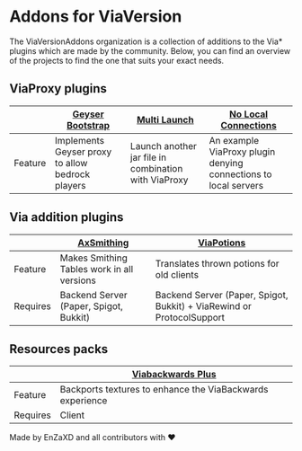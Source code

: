 # Addons for ViaVersion

The ViaVersionAddons organization is a collection of additions to the Via* plugins which are made by the community. Below, you can find an overview of the 
projects to find the one that suits your exact needs.

## ViaProxy plugins

|              | [Geyser Bootstrap](https://github.com/ViaVersionAddons/ViaProxyGeyserPlugin) | [Multi Launch](https://github.com/ViaVersionAddons/ViaProxyMultiLaunch) | [No Local Connections](https://github.com/ViaVersionAddons/NoLocalConnections) |
|--------------|------------------------------------------------------------------------------|-------------------------------------------------------------------------|--------------------------------------------------------------------------------|
| Feature      | Implements Geyser proxy to allow bedrock players                             | Launch another jar file in combination with ViaProxy                    | An example ViaProxy plugin denying connections to local servers                |

## Via addition plugins

|          | [AxSmithing](https://github.com/ViaVersionAddons/AxSmithing) | [ViaPotions](https://github.com/ViaVersionAddons/ViaPotions)        |
|----------|--------------------------------------------------------------------|-----------------------------------------------------------------------|
| Feature  | Makes Smithing Tables work in all versions                         | Translates thrown potions for old clients                             |
| Requires | Backend Server (Paper, Spigot, Bukkit)                             | Backend Server (Paper, Spigot, Bukkit) + ViaRewind or ProtocolSupport |

## Resources packs

|          | [Viabackwards Plus](https://github.com/ViaVersionAddons/ViaBackwards-Plus) |
|----------|-------------------------------------------------------------------------------|
| Feature  | Backports textures to enhance the ViaBackwards experience                     |
| Requires | Client                                                                        |


Made by EnZaXD and all contributors with ❤️
